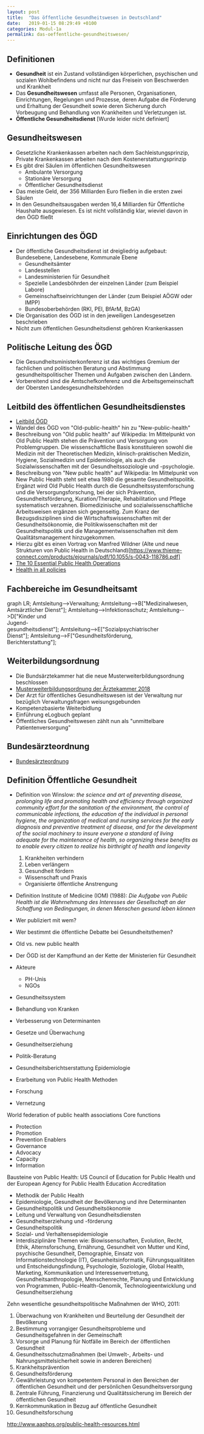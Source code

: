 ```yaml
---
layout: post
title:  "Das öffentliche Gesundheitswesen in Deutschland"
date:   2019-01-15 08:29:49 +0100
categories: Modul-1a
permalink: das-oeffentliche-gesundheitswesen/
---
```


## Definitionen
* __Gesundheit__ ist ein Zustand vollständigen körperlichen, psychischen und sozialen Wohlbefindens und nicht nur das Freisein von Beschwerden und Krankheit
* Das __Gesundheitswesen__ umfasst alle Personen, Organisationen, Einrichtungen, Regelungen und Prozesse, deren Aufgabe die Förderung und Erhaltung der Gesundheit sowie deren Sicherung durch Vorbeugung und Behandlung von Krankheiten und Verletzungen ist.
* __Öffentliche Gesundheitsdienst__ [Wurde leider nicht definiert]

## Gesundheitswesen
* Gesetzliche Krankenkassen arbeiten nach dem Sachleistungsprinzip, Private Krankenkassen arbeiten nach dem Kostenerstattungsprinzip
* Es gibt drei Säulen im öffentlichen Gesundheitswesen
   * Ambulante Versorgung
   * Stationäre Versorgung
   * Öffentlicher Gesundheitsdienst
* Das meiste Geld, der 356 Milliarden Euro fließen in die ersten zwei Säulen
* In den Gesundheitsausgaben werden 16,4 Milliarden für Öffentliche Haushalte ausgewiesen. Es ist nicht vollständig klar, wieviel davon in den ÖGD fließt

## Einrichtungen des ÖGD
* Der öffentliche Gesundheitsdienst ist dreigliedrig aufgebaut: Bundesebene, Landesebene, Kommunale Ebene
   * Gesundheitsämter
   * Landesstellen
   * Landesministerien für Gesundheit
   * Spezielle Landesböhrden der einzelnen Länder (zum Beispiel Labore)
   * Gemeinschaftseinrichtungen der Länder (zum Beispiel AÖGW oder IMPP)
   * Bundesoberbehörden (RKI, PEI, BfArM, BzGA)
* Die Organisation des ÖGD ist in den jeweiligen Landesgesetzen beschrieben
* Nicht zum öffentlichen Gesundheitsdienst gehören Krankenkassen

## Politische Leitung des ÖGD
* Die Gesundheitsministerkonferenz ist das wichtiges Gremium der fachlichen und politischen Beratung und Abstimmung gesundheitspolitischer Themen und
Aufgaben zwischen den Ländern.
* Vorbereitend sind die Amtschefkonferenz und die Arbeitsgemeinschaft der Obersten Landesgesundheitsbehörden

## Leitbild des öffentlichen Gesundheitsdienstes
* [Leitbild ÖGD](https://www.akademie-oegw.de/fileadmin/customers-data/Leitbild_OEGD/Leitbild_final_2018.pdf)
* Wandel des ÖGD von "Old-public-health" hin zu "New-public-health"
* Beschreibung von "Old public health" auf Wikipedia: Im Mittelpunkt von Old Public Health stehen die Prävention und Versorgung von Problemgruppen. Die wissenschaftliche Basis konstituieren sowohl die Medizin mit der Theoretischen Medizin, klinisch-praktischen Medizin, Hygiene, Sozialmedizin und Epidemiologie, als auch die Sozialwissenschaften mit der Gesundheitssoziologie und -psychologie.
* Beschreibung von "New public health" auf Wikipedia: Im Mittelpunkt von New Public Health steht seit etwa 1980 die gesamte Gesundheitspolitik. Ergänzt wird Old Public Health durch die Gesundheitssystemforschung und die Versorgungsforschung, bei der sich Prävention, Gesundheitsförderung, Kuration/Therapie, Rehabilitation und Pflege systematisch verzahnen. Biomedizinische und sozialwissenschaftliche Arbeitsweisen ergänzen sich gegenseitig. Zum Kranz der Bezugsdisziplinen sind die Wirtschaftswissenschaften mit der Gesundheitsökonomie, die Politikwissenschaften mit der Gesundheitspolitik und die Managementwissenschaften mit dem Qualitätsmanagement hinzugekommen.
* Hierzu gibt es einen Vortrag von Manfred Wildner (Alte und neue Strukturen von Public Health in Deutschland)[https://www.thieme-connect.com/products/ejournals/pdf/10.1055/s-0043-118786.pdf]
* [The 10 Essential Public Health Operations](http://www.euro.who.int/en/health-topics/Health-systems/public-health-services/policy/the-10-essential-public-health-operations)
* [Health in all policies](https://www.who.int/healthpromotion/frameworkforcountryaction/en/)


## Fachbereiche im Gesundheitsamt
<div class="mermaid">
graph LR;
    Amtsleitung-->Verwaltung;
    Amtsleitung-->B["Medizinalwesen, <br> Amtsärztlicher Dienst"];
    Amtsleitung-->Infektionsschutz;
    Amtsleitung-->D["Kinder und <br> Jugend- <br> gesundheitsdienst"];
    Amtsleitung-->E["Sozialpsychiatrischer <br> Dienst"];
    Amtsleitung-->F["Gesundheitsförderung, <br> Berichterstattung"];
</div>

## Weiterbildungsordnung
* Die Bundsärztekammer hat die neue Musterweiterbildungsordnung beschlossen
* [Musterweiterbildungsordnung der Ärztekammer 2018](https://www.bundesaerztekammer.de/fileadmin/user_upload/downloads/pdf-Ordner/Weiterbildung/MWBO-16112018.pdf)
* Der Arzt für öffentliches Gesundheitswesen ist der Verwaltung nur bezüglich Verwaltungsfragen weisungsgebunden
* Kompetenzbasierte Weiterbidlung
* Einführung eLogbuch geplant
* Öffentliches Gesundheitswesen zählt nun als "unmittelbare Patientenversorgung"

## Bundesärzteordnung
* [Bundesärzteordnung](https://www.gesetze-im-internet.de/b_o/BJNR018570961.html)


## Definition Öffentliche Gesundheit
* Definition von Winslow: _the science and art of preventing disease, prolonging life and promoting health and efficiency through organized community effort for the sanitation of the environment, the control of communicable infections, the education of the individual in personal hygiene, the organization of medical and nursing services for the early diagnosis and preventive treatment of disease, and for the development of the social machinery to insure everyone a standard of living adequate for the maintenance of health, so organizing these benefits as to enable every citizen to realize his birthright of health and longevity_
  1. Krankheiten verhindern
  2. Leben verlängern
  3. Gesundheit fördern
  * Wissenschaft und Praxis
  * Organisierte öffentliche Anstrengung
* Definition Institute of Medicine (IOM) (1988): _Die Aufgabe von Public Health ist die Wahrnehmung des Interesses der Gesellschaft an der Schaffung von Bedingungen, in denen Menschen gesund leben können_

* Wer publiziert mit wem?

* Wer bestimmt die öffentliche Debatte bei Gesundheitsthemen?

* Old vs. new public health

* Der ÖGD ist der Kampfhund an der Kette der Ministerien für Gesundheit

* Akteure
  * PH-Unis
  * NGOs


* Gesundheitssystem
* Behandlung von Kranken  
* Verbesserung von Determinanten
* Gesetze und Überwachung
* Gesundheitserziehung
* Politik-Beratung
* Gesundheitsberichtserstattung Epidemiologie
* Erarbeitung von Public Health Methoden
* Forschung
* Vernetzung

World federation of public health associations
Core functions
  * Protection
  * Promotion
  * Prevention
Enablers
  * Governance
  * Advocacy
  * Capacity
  * Information

Bausteine von Public Health: US Council of Education for Public Health und der European Agency for Public Health Education Accreditation  
  * Methodik der Public Health
  * Epidemiologie, Gesundheit der Bevölkerung und ihre Determinanten
  * Gesundheitspolitik und Gesundheitsökonomie
  * Leitung und Verwaltung von Gesundheitsdiensten
  * Gesundheitserziehung und -förderung
  * Gesundheitspolitik
  * Sozial- und Verhaltensepidemiologie
  * Interdisziplinäre Themen wie: Biowissenschaften, Evolution, Recht, Ethik, Alternsforschung, Ernährung, Gesundheit von Mutter und Kind, psychische Gesundheit, Demographie, Einsatz von Informationstechnologie (IT), Gesunheitsinformatik, Führungsqualitäten und Entscheidungsfindung, Psychologie, Soziologie, Global Health, Marketing, Kommunikation und Interessenvertretung, Gesundheitsanthropologie, Menschenrechte, Planung und Entwicklung von Programmen, Public-Health-Genomik, Technologieentwicklung und Gesundheitserziehung

Zehn wesentliche gesundheitspolitische Maßnahmen der WHO, 2011:
  1. Überwachung von Krankheiten und Beurteilung der Gesundheit der Bevölkerung
  2. Bestimmung vorrangiger Gesundheitsprobleme und Gesundheitsgefahren in der Gemeinschaft
  3. Vorsorge und Planung für Notfälle im Bereich der öffentlichen Gesundheit
  4. Gesundheitsschutzmaßnahmen (bei Umwelt-, Arbeits- und Nahrungsmittelsicherheit sowie in anderen Bereichen)
  5. Krankheitsprävention
  6. Gesundheitsförderung
  7. Gewährleistung von kompetentem Personal in den Bereichen der öffentlichen Gesundheit und der persönlichen Gesundheitsversorgung
  8. Zentrale Führung, Finanzierung und Qualitätssicherung im Bereich der öffentlichen Gesundheit
  9. Kernkommunikation in Bezug auf öffentliche Gesundheit
  10. Gesundheitsforschung


  http://www.aaphps.org/public-health-resources.html
